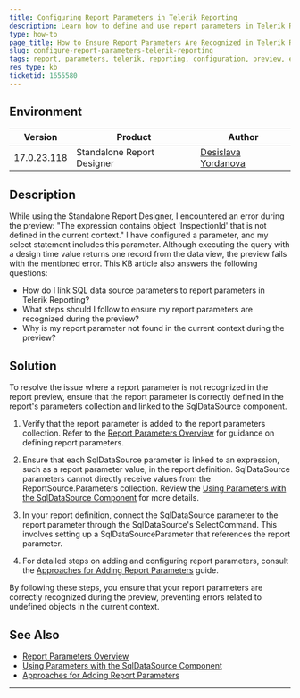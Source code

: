 ```yaml
---
title: Configuring Report Parameters in Telerik Reporting
description: Learn how to define and use report parameters in Telerik Reporting to ensure they are recognized in report previews and avoid errors.
type: how-to
page_title: How to Ensure Report Parameters Are Recognized in Telerik Reporting Previews
slug: configure-report-parameters-telerik-reporting
tags: report, parameters, telerik, reporting, configuration, preview, error
res_type: kb
ticketid: 1655580
---
```


## Environment

| Version | Product | Author |  
| --- | --- | ---- |  
| 17.0.23.118| Standalone Report Designer |[Desislava Yordanova](https://www.telerik.com/blogs/author/desislava-yordanova)| 

## Description

While using the Standalone Report Designer, I encountered an error during the preview: "The expression contains object 'InspectionId' that is not defined in the current context." I have configured a parameter, and my select statement includes this parameter. Although executing the query with a design time value returns one record from the data view, the preview fails with the mentioned error. This KB article also answers the following questions:
- How do I link SQL data source parameters to report parameters in Telerik Reporting?
- What steps should I follow to ensure my report parameters are recognized during the preview?
- Why is my report parameter not found in the current context during the preview?

## Solution

To resolve the issue where a report parameter is not recognized in the report preview, ensure that the report parameter is correctly defined in the report's parameters collection and linked to the SqlDataSource component.

1. Verify that the report parameter is added to the report parameters collection. Refer to the [Report Parameters Overview](https://docs.telerik.com/reporting/designing-reports/connecting-to-data/report-parameters/overview) for guidance on defining report parameters.

2. Ensure that each SqlDataSource parameter is linked to an expression, such as a report parameter value, in the report definition. SqlDataSource parameters cannot directly receive values from the ReportSource.Parameters collection. Review the [Using Parameters with the SqlDataSource Component](https://docs.telerik.com/reporting/designing-reports/connecting-to-data/data-source-components/sqldatasource-component/using-parameters-with-the-sqldatasource-component) for more details.

3. In your report definition, connect the SqlDataSource parameter to the report parameter through the SqlDataSource's SelectCommand. This involves setting up a SqlDataSourceParameter that references the report parameter.

4. For detailed steps on adding and configuring report parameters, consult the [Approaches for Adding Report Parameters](https://docs.telerik.com/reporting/designing-reports/connecting-to-data/report-parameters/how-to-add-report-parameters) guide.

By following these steps, you ensure that your report parameters are correctly recognized during the preview, preventing errors related to undefined objects in the current context.

## See Also

- [Report Parameters Overview](https://docs.telerik.com/reporting/designing-reports/connecting-to-data/report-parameters/overview)
- [Using Parameters with the SqlDataSource Component](https://docs.telerik.com/reporting/designing-reports/connecting-to-data/data-source-components/sqldatasource-component/using-parameters-with-the-sqldatasource-component)
- [Approaches for Adding Report Parameters](https://docs.telerik.com/reporting/designing-reports/connecting-to-data/report-parameters/how-to-add-report-parameters)

---
